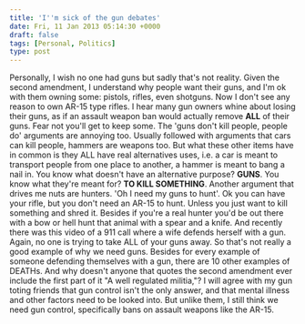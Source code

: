 ```yaml
---
title: 'I''m sick of the gun debates'
date: Fri, 11 Jan 2013 05:14:30 +0000
draft: false
tags: [Personal, Politics]
type: post
---
```


Personally, I wish no one had guns but sadly that's not reality. Given the second amendment, I understand why people want their guns, and I'm ok with them owning some: pistols, rifles, even shotguns. Now I don't see any reason to own AR-15 type rifles. I hear many gun owners whine about losing their guns, as if an assault weapon ban would actually remove **ALL** of their guns. Fear not you'll get to keep some. The 'guns don't kill people, people do' arguments are annoying too. Usually followed with arguments that cars can kill people, hammers are weapons too. But what these other items have in common is they ALL have real alternatives uses, i.e. a car is meant to transport people from one place to another, a hammer is meant to bang a nail in. You know what doesn't have an alternative purpose? **GUNS**. You know what they're meant for? **TO KILL SOMETHING**. Another argument that drives me nuts are hunters. 'Oh I need my guns to hunt'. Ok you can have your rifle, but you don't need an AR-15 to hunt. Unless you just want to kill something and shred it. Besides if you're a real hunter you'd be out there with a bow or hell hunt that animal with a spear and a knife. And recently there was this video of a 911 call where a wife defends herself with a gun. Again, no one is trying to take ALL of your guns away. So that's not really a good example of why we need guns. Besides for every example of someone defending themselves with a gun, there are 10 other examples of DEATHs. And why doesn't anyone that quotes the second amendment ever include the first part of it "A well regulated militia,"? I will agree with my gun toting friends that gun control isn't the only answer, and that mental illness and other factors need to be looked into. But unlike them, I still think we need gun control, specifically bans on assault weapons like the AR-15. </rant>